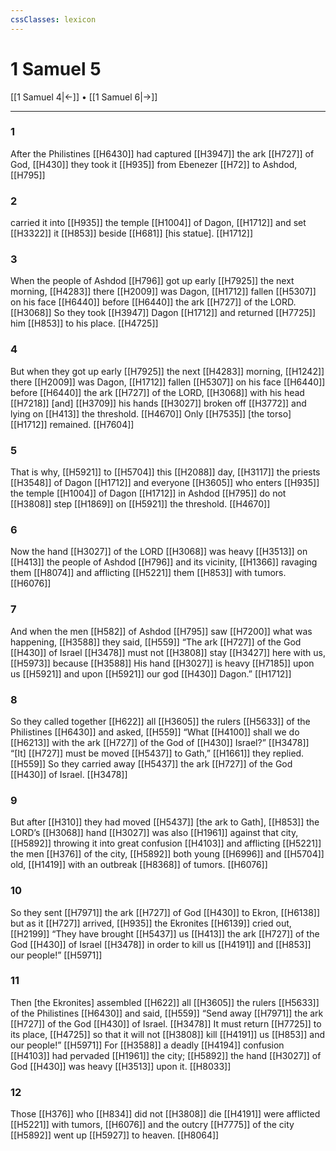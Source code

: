 ```yaml
---
cssClasses: lexicon
---
```


# 1 Samuel 5

[[1 Samuel 4|←]] • [[1 Samuel 6|→]]

---

### 1
After the Philistines [[H6430]] had captured [[H3947]] the ark [[H727]] of God, [[H430]] they took it [[H935]] from  Ebenezer [[H72]] to Ashdod, [[H795]]

### 2
carried it into [[H935]] the temple [[H1004]] of Dagon, [[H1712]] and set [[H3322]] it [[H853]] beside [[H681]] [his statue]. [[H1712]]

### 3
When the people of Ashdod [[H796]] got up early [[H7925]] the next morning, [[H4283]] there [[H2009]] was Dagon, [[H1712]] fallen [[H5307]] on his face [[H6440]] before [[H6440]] the ark [[H727]] of the LORD. [[H3068]] So they took [[H3947]] Dagon [[H1712]] and returned [[H7725]] him [[H853]] to his place. [[H4725]]

### 4
But when they got up early [[H7925]] the next [[H4283]] morning, [[H1242]] there [[H2009]] was Dagon, [[H1712]] fallen [[H5307]] on his face [[H6440]] before [[H6440]] the ark [[H727]] of the LORD, [[H3068]] with his head [[H7218]] [and] [[H3709]] his hands [[H3027]] broken off [[H3772]] and lying on [[H413]] the threshold. [[H4670]] Only [[H7535]] [the torso] [[H1712]] remained. [[H7604]]

### 5
That is why, [[H5921]] to [[H5704]] this [[H2088]] day, [[H3117]] the priests [[H3548]] of Dagon [[H1712]] and everyone [[H3605]] who enters [[H935]] the temple [[H1004]] of Dagon [[H1712]] in Ashdod [[H795]] do not [[H3808]] step [[H1869]] on [[H5921]] the threshold. [[H4670]]

### 6
Now the hand [[H3027]] of the LORD [[H3068]] was heavy [[H3513]] on [[H413]] the people of Ashdod [[H796]] and its vicinity, [[H1366]] ravaging them [[H8074]] and afflicting [[H5221]] them [[H853]] with tumors. [[H6076]]

### 7
And when the men [[H582]] of Ashdod [[H795]] saw [[H7200]] what was happening, [[H3588]] they said, [[H559]] “The ark [[H727]] of the God [[H430]] of Israel [[H3478]] must not [[H3808]] stay [[H3427]] here with us, [[H5973]] because [[H3588]] His hand [[H3027]] is heavy [[H7185]] upon us [[H5921]] and upon [[H5921]] our god [[H430]] Dagon.” [[H1712]]

### 8
So they called together [[H622]] all [[H3605]] the rulers [[H5633]] of the Philistines [[H6430]] and asked, [[H559]] “What [[H4100]] shall we do [[H6213]] with the ark [[H727]] of the God of [[H430]] Israel?” [[H3478]] “[It] [[H727]] must be moved [[H5437]] to Gath,” [[H1661]] they replied. [[H559]] So they carried away [[H5437]] the ark [[H727]] of the God [[H430]] of Israel. [[H3478]]

### 9
But after [[H310]] they had moved [[H5437]] [the ark to Gath], [[H853]] the LORD’s [[H3068]] hand [[H3027]] was also [[H1961]] against that city, [[H5892]] throwing it into great confusion [[H4103]] and afflicting [[H5221]] the men [[H376]] of the city, [[H5892]] both young [[H6996]] and [[H5704]] old, [[H1419]] with an outbreak [[H8368]] of tumors. [[H6076]]

### 10
So they sent [[H7971]] the ark [[H727]] of God [[H430]] to Ekron, [[H6138]] but as it [[H727]] arrived, [[H935]] the Ekronites [[H6139]] cried out, [[H2199]] “They have brought [[H5437]] us [[H413]] the ark [[H727]] of the God [[H430]] of Israel [[H3478]] in order to kill us [[H4191]] and [[H853]] our people!” [[H5971]]

### 11
Then [the Ekronites] assembled [[H622]] all [[H3605]] the rulers [[H5633]] of the Philistines [[H6430]] and said, [[H559]] “Send away [[H7971]] the ark [[H727]] of the God [[H430]] of Israel. [[H3478]] It must return [[H7725]] to its place, [[H4725]] so that it will not [[H3808]] kill [[H4191]] us [[H853]] and our people!” [[H5971]] For [[H3588]] a deadly [[H4194]] confusion [[H4103]] had pervaded [[H1961]] the city; [[H5892]] the hand [[H3027]] of God [[H430]] was heavy [[H3513]] upon it. [[H8033]]

### 12
Those [[H376]] who [[H834]] did not [[H3808]] die [[H4191]] were afflicted [[H5221]] with tumors, [[H6076]] and the outcry [[H7775]] of the city [[H5892]] went up [[H5927]] to heaven. [[H8064]]

